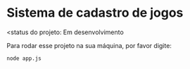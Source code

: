 <h1>Sistema de cadastro de jogos</h1>

<status do projeto: Em desenvolvimento

Para rodar esse projeto na sua máquina, por favor digite:

```
node app.js
```
